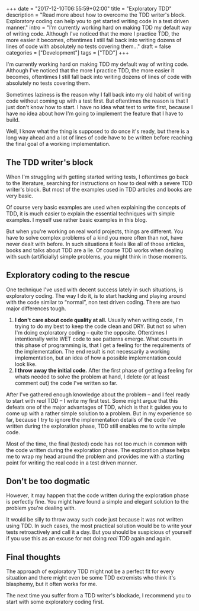 +++
date = "2017-12-10T06:55:59+02:00"
title = "Exploratory TDD"
description = "Read more about how to overcome the TDD writer's block. Exploratory coding can help you to get started writing code in a test driven manner."
intro = "I'm currently working hard on making TDD my default way of writing code. Although I've noticed that the more I practice TDD, the more easier it becomes, oftentimes I still fall back into writing dozens of lines of code with absolutely no tests covering them..."
draft = false
categories = ["Development"]
tags = ["TDD"]
+++

I'm currently working hard on making TDD my default way of writing code. Although I've noticed that the more I practice TDD, the more easier it becomes, oftentimes I still fall back into writing dozens of lines of code with absolutely no tests covering them.

Sometimes laziness is the reason why I fall back into my old habit of writing code without coming up with a test first. But oftentimes the reason is that I just don't know how to start. I have no idea what test to write first, because I have no idea about how I'm going to implement the feature that I have to build. 

Well, I know what the thing is supposed to do once it's ready, but there is a long way ahead and a lot of lines of code have to be written before reaching the final goal of a working implementation.

## The TDD writer's block
When I'm struggling with getting started writing tests, I oftentimes go back to the literature, searching for instructions on how to deal with a severe TDD writer's block. But most of the examples used in TDD articles and books are very basic.

Of course very basic examples are used when explaining the concepts of TDD, it is much easier to explain the essential techniques with simple examples. I myself use rather basic examples in this blog.

But when you're working on real world projects, things are different. You have to solve complex problems of a kind you more often than not, have never dealt with before. In such situations it feels like all of those articles, books and talks about TDD are a lie. Of course TDD works when dealing with such (artificially) simple problems, you might think in those moments.

## Exploratory coding to the rescue
One technique I've used with decent success lately in such situations, is exploratory coding. The way I do it, is to start hacking and playing around with the code similar to “normal”, non test driven coding. There are two major differences tough.

1. **I don't care about code quality at all.** Usually when writing code, I'm trying to do my best to keep the code clean and DRY. But not so when I'm doing exploratory coding – quite the opposite. Oftentimes I intentionally write WET code to see patterns emerge. What counts in this phase of programming is, that I get a feeling for the requirements of the implementation. The end result is not necessarily a working implementation, but an idea of how a possible implementation could look like.
2. **I throw away the initial code.** After the first phase of getting a feeling for whats needed to solve the problem at hand, I delete (or at least comment out) the code I've written so far.

After I've gathered enough knowledge about the problem – and I feel ready to start with *real* TDD – I write my first test. Some might argue that this defeats one of the major advantages of TDD, which is that it guides you to come up with a rather simple solution to a problem. But in my experience so far, because I try to ignore the implementation details of the code I've written during the exploration phase, TDD still enables me to write simple code.

Most of the time, the final (tested) code has not too much in common with the code written during the exploration phase. The exploration phase helps me to wrap my head around the problem and provides me with a starting point for writing the real code in a test driven manner.

## Don't be too dogmatic
However, it may happen that the code written during the exploration phase is perfectly fine. You might have found a simple and elegant solution to the problem you're dealing with.

It would be silly to throw away such code just because it was not written using TDD. In such cases, the most practical solution would be to write your tests retroactively and call it a day. But you should be suspicious of yourself if you use this as an excuse for not doing *real* TDD again and again.

## Final thoughts
The approach of exploratory TDD might not be a perfect fit for every situation and there might even be some TDD extremists who think it's blasphemy, but it often works for me.

The next time you suffer from a TDD writer's blockade, I recommend you to start with some exploratory coding first.
